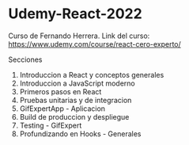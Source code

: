# Udemy-React-2022
Curso de Fernando Herrera. Link del curso: https://www.udemy.com/course/react-cero-experto/

Secciones
1. Introduccion a React y conceptos generales
2. Introduccion a JavaScript moderno
3. Primeros pasos en React
4. Pruebas unitarias y de integracion
5. GifExpertApp - Aplicacion
6. Build de produccion y despliegue
7. Testing - GifExpert
8. Profundizando en Hooks - Generales
